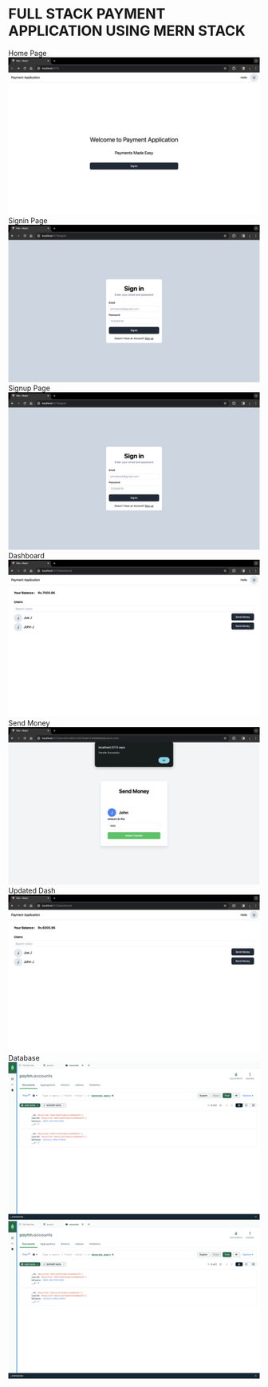 # FULL STACK PAYMENT APPLICATION USING MERN STACK
Home Page
![homepage](https://github.com/joe-jangala/Payment-Application/blob/main/Output%20Images/Home.png)
Signin Page
![Signinpage](https://github.com/joe-jangala/Payment-Application/blob/main/Output%20Images/signin.png)
Signup Page
![Signuppage](https://github.com/joe-jangala/Payment-Application/blob/main/Output%20Images/signin.png)
Dashboard
![Dashboard](https://github.com/joe-jangala/Payment-Application/blob/main/Output%20Images/dashboard.png)
Send Money
![Send](https://github.com/joe-jangala/Payment-Application/blob/main/Output%20Images/send.png)
Updated Dash
![UpdatedDash](https://github.com/joe-jangala/Payment-Application/blob/main/Output%20Images/updateddash.png)
Database
![Database](https://github.com/joe-jangala/Payment-Application/blob/main/Output%20Images/DB.png)
![Database2](https://github.com/joe-jangala/Payment-Application/blob/main/Output%20Images/DB.png)


